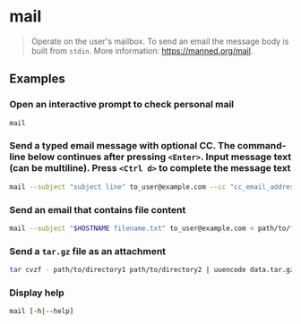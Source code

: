 # mail

> Operate on the user's mailbox. To send an email the message body is built from `stdin`. More information: <https://manned.org/mail>.

## Examples

### Open an interactive prompt to check personal mail

```bash
mail
```

### Send a typed email message with optional CC. The command-line below continues after pressing `<Enter>`. Input message text (can be multiline). Press `<Ctrl d>` to complete the message text

```bash
mail --subject "subject line" to_user@example.com --cc "cc_email_address"
```

### Send an email that contains file content

```bash
mail --subject "$HOSTNAME filename.txt" to_user@example.com < path/to/filename.txt
```

### Send a `tar.gz` file as an attachment

```bash
tar cvzf - path/to/directory1 path/to/directory2 | uuencode data.tar.gz | mail --subject "subject_line" to_user@example.com
```

### Display help

```bash
mail [-h|--help]
```
